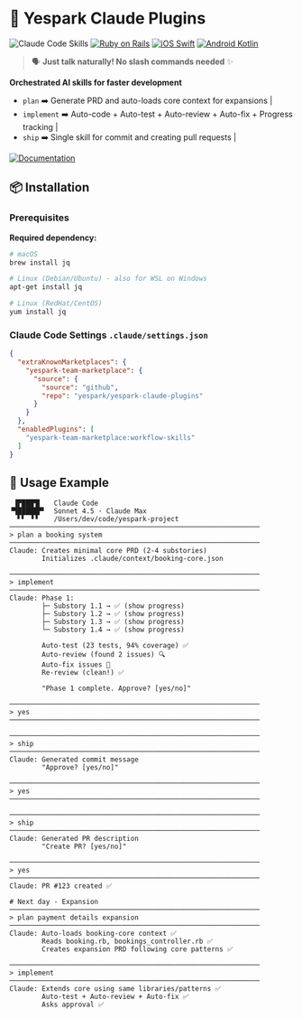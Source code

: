 # 🚀 Yespark Claude Plugins
![Claude Code Skills](https://img.shields.io/badge/Claude_Code-Skills-D87757)
[![Ruby on Rails](https://img.shields.io/badge/Ruby%20on%20Rails-CC0000?logo=rubyonrails&logoColor=white)](CLAUDE.md)
[![iOS Swift](https://img.shields.io/badge/iOS%20Swift-F05138?logo=swift&logoColor=white)](CLAUDE.md)
[![Android Kotlin](https://img.shields.io/badge/Android%20Kotlin-7F52FF?logo=kotlin&logoColor=white)](CLAUDE.md)

> 🗣️ **Just talk naturally! No slash commands needed** ✨

**Orchestrated AI skills for faster development**
- `plan`      ➡️ Generate PRD and auto-loads core context for expansions |
- `implement` ➡️ Auto-code + Auto-test + Auto-review + Auto-fix + Progress tracking |
- `ship`      ➡️ Single skill for commit and creating pull requests |

[![Documentation](https://img.shields.io/badge/Documentation-view-blue.svg)](skills/README.md)

## 📦 Installation

### Prerequisites

**Required dependency:**
```bash
# macOS
brew install jq

# Linux (Debian/Ubuntu) - also for WSL on Windows
apt-get install jq

# Linux (RedHat/CentOS)
yum install jq
```

### Claude Code Settings `.claude/settings.json`

```json
{
  "extraKnownMarketplaces": {
    "yespark-team-marketplace": {
      "source": {
        "source": "github",
        "repo": "yespark/yespark-claude-plugins"
      }
    }
  },
  "enabledPlugins": [
    "yespark-team-marketplace:workflow-skills"
  ]
}
```

## 🎯 Usage Example

```
 ▐▛███▜▌   Claude Code
▝▜█████▛▘  Sonnet 4.5 · Claude Max
  ▘▘ ▝▝    /Users/dev/code/yespark-project
──────────────────────────────────────────────────────────────
> plan a booking system
──────────────────────────────────────────────────────────────
Claude: Creates minimal core PRD (2-4 substories)
        Initializes .claude/context/booking-core.json

──────────────────────────────────────────────────────────────
> implement
──────────────────────────────────────────────────────────────
Claude: Phase 1:
        ├─ Substory 1.1 → ✅ (show progress)
        ├─ Substory 1.2 → ✅ (show progress)
        ├─ Substory 1.3 → ✅ (show progress)
        └─ Substory 1.4 → ✅ (show progress)

        Auto-test (23 tests, 94% coverage) ✅
        Auto-review (found 2 issues) 🔍
        Auto-fix issues 🔧
        Re-review (clean!) ✅

        "Phase 1 complete. Approve? [yes/no]"

──────────────────────────────────────────────────────────────
> yes
──────────────────────────────────────────────────────────────

──────────────────────────────────────────────────────────────
> ship
──────────────────────────────────────────────────────────────
Claude: Generated commit message
        "Approve? [yes/no]"

──────────────────────────────────────────────────────────────
> yes
──────────────────────────────────────────────────────────────

──────────────────────────────────────────────────────────────
> ship
──────────────────────────────────────────────────────────────
Claude: Generated PR description
        "Create PR? [yes/no]"

──────────────────────────────────────────────────────────────
> yes
──────────────────────────────────────────────────────────────
Claude: PR #123 created ✅

# Next day - Expansion
──────────────────────────────────────────────────────────────
> plan payment details expansion
──────────────────────────────────────────────────────────────
Claude: Auto-loads booking-core context ✅
        Reads booking.rb, bookings_controller.rb ✅
        Creates expansion PRD following core patterns ✅

──────────────────────────────────────────────────────────────
> implement
──────────────────────────────────────────────────────────────
Claude: Extends core using same libraries/patterns ✅
        Auto-test + Auto-review + Auto-fix ✅
        Asks approval ✅
```
